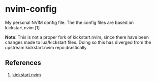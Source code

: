 # nvim-config

My personal NVIM config file. The the config files are based on kickstart.nvim [1]

**Note**:
This is not a proper fork of kickstart.nvim, since there have been changes made to lua/kickstart files.
Doing so this has diverged from the upstream kickstart.nvim repo drastically.

## References
1. [kickstart.nvim](https://github.com/nvim-lua/kickstart.nvim)

